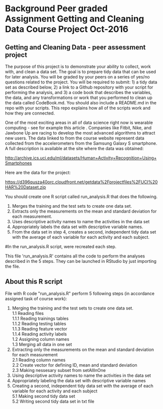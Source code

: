 # Background Peer graded Assignment Getting and Cleaning Data Course Project Oct-2016

## Getting and Cleaning Data - peer assessment project

The purpose of this project is to demonstrate your ability to collect, work with, and clean a data set. The goal is to prepare tidy data that can be used for later analysis. You will be graded by your peers on a series of yes/no questions related to the project. You will be required to submit: 1) a tidy data set as described below, 2) a link to a Github repository with your script for performing the analysis, and 3) a code book that describes the variables, the data, and any transformations or work that you performed to clean up the data called CodeBook.md. You should also include a README.md in the repo with your scripts. This repo explains how all of the scripts work and how they are connected.

One of the most exciting areas in all of data science right now is wearable computing - see for example this article . Companies like Fitbit, Nike, and Jawbone Up are racing to develop the most advanced algorithms to attract new users. The data linked to from the course website represent data collected from the accelerometers from the Samsung Galaxy S smartphone. A full description is available at the site where the data was obtained:

http://archive.ics.uci.edu/ml/datasets/Human+Activity+Recognition+Using+Smartphones

Here are the data for the project:

https://d396qusza40orc.cloudfront.net/getdata%2Fprojectfiles%2FUCI%20HAR%20Dataset.zip


You should create one R script called run_analysis.R that does the following.

1. Merges the training and the test sets to create one data set.
2. Extracts only the measurements on the mean and standard deviation for each measurement.
3. Uses descriptive activity names to name the activities in the data set
4. Appropriately labels the data set with descriptive variable names.
5. From the data set in step 4, creates a second, independent tidy data set with the average of each variable for each activity and each subject.

#In the run_analysis.R script,  were recreated  each step.

This file 'run_analysis.R' contains all the code to perform the analyses described in the 5 steps. They can be launched in RStudio by just importing the file.

## About this R script
File with R code "run_analysis.R" perform 5 following steps (in accordance assigned task of course work):   
1. Merging the training and the test sets to create one data set.   
  1.1 Reading files    
    1.1.1 Reading trainings tables   
    1.1.2 Reading testing tables   
    1.1.3 Reading feature vector   
    1.1.4 Reading activity labels   
  1.2 Assigning column names   
  1.3 Merging all data in one set   
2. Extracting only the measurements on the mean and standard deviation for each measurement   
  2.1 Reading column names  
  2.2 Create vector for defining ID, mean and standard deviation   
  2.3 Making nessesary subset from setAllInOne   
3. Using descriptive activity names to name the activities in the data set   
4. Appropriately labeling the data set with descriptive variable names   
5. Creating a second, independent tidy data set with the average of each variable for each activity and each subject   
  5.1 Making second tidy data set   
  5.2 Writing second tidy data set in txt file   

